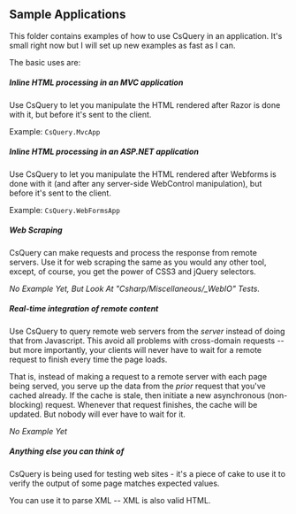 ## Sample Applications

This folder contains examples of how to use CsQuery in an application. It's small right now but I will set up new examples as fast as I can.

The basic uses are:

##### Inline HTML processing in an MVC application

Use CsQuery to let you manipulate the HTML rendered after Razor is done with it, but before it's sent to the client. 

Example: `CsQuery.MvcApp`

##### Inline HTML processing in an ASP.NET application

Use CsQuery to let you manipulate the HTML rendered after Webforms is done with it (and after any server-side WebControl manipulation), but before it's sent to the client.

Example: `CsQuery.WebFormsApp`

##### Web Scraping

CsQuery can make requests and process the response from remote servers. Use it for web scraping the same as you would any other tool, except, of course, you get the power of CSS3 and jQuery selectors.

*No Example Yet, But Look At "Csharp/Miscellaneous/_WebIO" Tests.*

##### Real-time integration of remote content

Use CsQuery to query remote web servers from the *server* instead of doing that from Javascript. This avoid all problems with cross-domain requests -- but more importantly, your clients will never have to wait for a remote request to finish every time the page loads. 

That is, instead of making a request to a remote server with each page being served, you serve up the data from the *prior* request that you've cached already. If the cache is stale, then initiate a new asynchronous (non-blocking) request. Whenever that request finishes, the cache will be updated. But nobody will ever have to wait for it.

*No Example Yet*

##### Anything else you can think of

CsQuery is being used for testing web sites - it's a piece of cake to use it to verify the output of some page matches expected values. 

You can use it to parse XML -- XML is also valid HTML.
